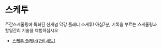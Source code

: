 # 스케투

주간스케줄링에 특화된 신개념 막강 플래너 스케투! 아침7분, 기록을 부르는 스케줄링과 할일간리 기술을 체험하십시오

- [스케투 플래너(2권 세트)](http://www.yes24.com/24/goods/34536262?scode=032&OzSrank=1)